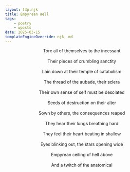 ```yaml
---
layout: t3p.njk
title: Empyrean Hell
tags:
    - poetry
    - wposts
date: 2025-03-15
templateEngineOverride: njk, md
---
```


<style>
   p{
    text-align: center;
   }
</style>

Tore all of themselves to the incessant
<br><br>
Their pieces of crumbling sanctity
<br><br>
Lain down at their temple of catabolism
<br><br>
The thread of the aubade, their sclera
<br><br>
Their own sense of self must be desolated
<br><br>
Seeds of destruction on their alter
<br><br>
Sown by others, the consequences reaped
<br><br>
They hear their lungs breathing hard
<br><br>
They feel their heart beating in shallow
<br><br>
Eyes blinking out, the stars opening wide
<br><br>
Empyrean ceiling of hell above
<br><br>
And a twitch of the anatomical